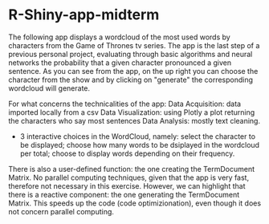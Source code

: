# R-Shiny-app-midterm

The following app displays a wordcloud of the most used words by characters from the Game of Thrones tv series. The app is the last step of a previous personal project, evaluating through basic algorithms and neural networks the probability that a given character pronounced a given sentence.
As you can see from the app, on the up right you can choose the character from the show and by clicking on "generate" the corresponding wordcloud will generate.

For what concerns the technicalities of the app:
Data Acquisition: data imported locally from a csv
Data Visualization: using Plotly a plot returning the characters who say most sentences
Data Analysis: mostly text cleaning.
  - 3 interactive choices in the WordCloud, namely: select the character to be displayed; choose how many words to be dsiplayed in the wordcloud per total; choose to display words depending on their frequency.
 
There is also a user-defined function: the one creating the TermDocument Matrix.
No parallel computing techniques, given that the app is very fast, therefore not necessary in this exercise. However, we can highlight that there is a reactive component: the one generating the TermDocument Matrix. This speeds up the code (code optimizionation), even though it does not concern parallel computing.
